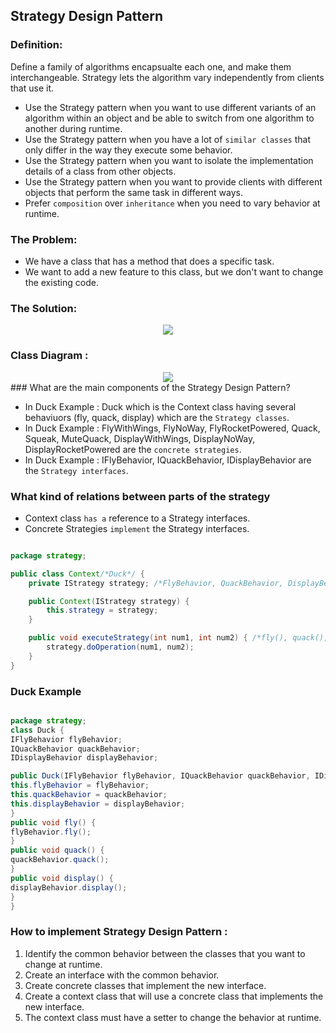 ## Strategy Design Pattern

### Definition:

Define a family of algorithms encapsualte each one, and make them interchangeable. Strategy lets the algorithm vary independently from clients that use it.

- Use the Strategy pattern when you want to use different variants of an algorithm within an object and be able to switch from one algorithm to another during runtime.
- Use the Strategy pattern when you have a lot of ``similar classes`` that only differ in the way they execute some behavior.
- Use the Strategy pattern when you want to isolate the implementation details of a class from other objects.
- Use the Strategy pattern when you want to provide clients with different objects that perform the same task in different ways.
- Prefer `composition` over `inheritance` when you need to vary behavior at runtime.

### The Problem:

- We have a class that has a method that does a specific task.
- We want to add a new feature to this class, but we don't want to change the existing code.

### The Solution:
<div align="center">
<img src="https://blog.ankitsanghvi.in/content/images/2021/04/strat-cat.jpg">
</div>

### Class Diagram :

<div align="center">
<img src="https://media.geeksforgeeks.org/wp-content/uploads/classss.jpg">
</div>
### What are the main components of the Strategy Design Pattern?

- In Duck Example : Duck which is the Context class having several behaviuors (fly, quack, display) which are the ``Strategy classes``.
- In Duck Example : FlyWithWings, FlyNoWay, FlyRocketPowered, Quack, Squeak, MuteQuack, DisplayWithWings, DisplayNoWay, DisplayRocketPowered are the ``concrete strategies``.
- In Duck Example : IFlyBehavior, IQuackBehavior, IDisplayBehavior are the ``Strategy interfaces``.


### What kind of relations between parts of the strategy
- Context class ``has a`` reference to a Strategy interfaces.
- Concrete Strategies ``implement`` the Strategy interfaces.


```java

package strategy;

public class Context/*Duck*/ {
    private IStrategy strategy; /*FlyBehavior, QuackBehavior, DisplayBehavior*/

    public Context(IStrategy strategy) {
        this.strategy = strategy;
    }

    public void executeStrategy(int num1, int num2) { /*fly(), quack(), display()*/
        strategy.doOperation(num1, num2);
    }
}

```

### Duck Example

```java

package strategy;
class Duck {
IFlyBehavior flyBehavior;
IQuackBehavior quackBehavior;
IDisplayBehavior displayBehavior;

public Duck(IFlyBehavior flyBehavior, IQuackBehavior quackBehavior, IDisplayBehavior displayBehavior) {
this.flyBehavior = flyBehavior;
this.quackBehavior = quackBehavior;
this.displayBehavior = displayBehavior;
}
public void fly() {
flyBehavior.fly();
}
public void quack() {
quackBehavior.quack();
}
public void display() {
displayBehavior.display();
}
}

```

### How to implement Strategy Design Pattern :
1. Identify the common behavior between the classes that you want to change at runtime.
2. Create an interface with the common behavior.
3. Create concrete classes that implement the new interface.
4. Create a context class that will use a concrete class that implements the new interface.
5. The context class must have a setter to change the behavior at runtime.
